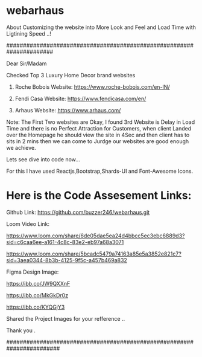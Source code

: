 # webarhaus
About Customizing the website into More Look and Feel and Load Time with Ligtining Speed ..!






######################################################################

Dear Sir/Madam

Checked Top 3 Luxury Home Decor brand websites

1. Roche Bobois
Website: https://www.roche-bobois.com/en-IN/

2. Fendi Casa
Website: https://www.fendicasa.com/en/

3. Arhaus
Website: https://www.arhaus.com/

Note: The First Two websites are Okay, I found 3rd Website is Delay in Load Time and 
there is no Perfect Attraction for Customers, when client Landed over the Homepage he should 
view the site in 4Sec and then client has to sits in 2 mins then we can come to Jurdge our websites are good enough we achieve.

Lets see dive into code now...

For this I have used Reactjs,Bootstrap,Shards-UI and Font-Awesome Icons.

Here is the Code Assesement Links:
===================================

Github Link: https://github.com/buzzer246/webarhaus.git

Loom Video Link: 

https://www.loom.com/share/6de05dae5ea24d4bbcc5ec3ebc6889d3?sid=c6caa6ee-a161-4c8c-83e2-eb97a68a3071

https://www.loom.com/share/5bcadc5479a74163a85e5a3852e821c7?sid=3aea0344-8b3b-4125-9f5c-a457b469a832

Figma Design Image: 

https://ibb.co/JW9QXXnF

https://ibb.co/MkGkDr0z

https://ibb.co/KYQGjY3

Shared the Project Images for your refference ..

Thank you .

########################################################################

